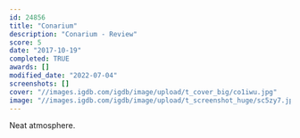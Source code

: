 ```yaml
---
id: 24856
title: "Conarium"
description: "Conarium - Review"
score: 5
date: "2017-10-19"
completed: TRUE
awards: []
modified_date: "2022-07-04"
screenshots: []
cover: "//images.igdb.com/igdb/image/upload/t_cover_big/co1iwu.jpg"
image: "//images.igdb.com/igdb/image/upload/t_screenshot_huge/sc5zy7.jpg"
---
```

Neat atmosphere.